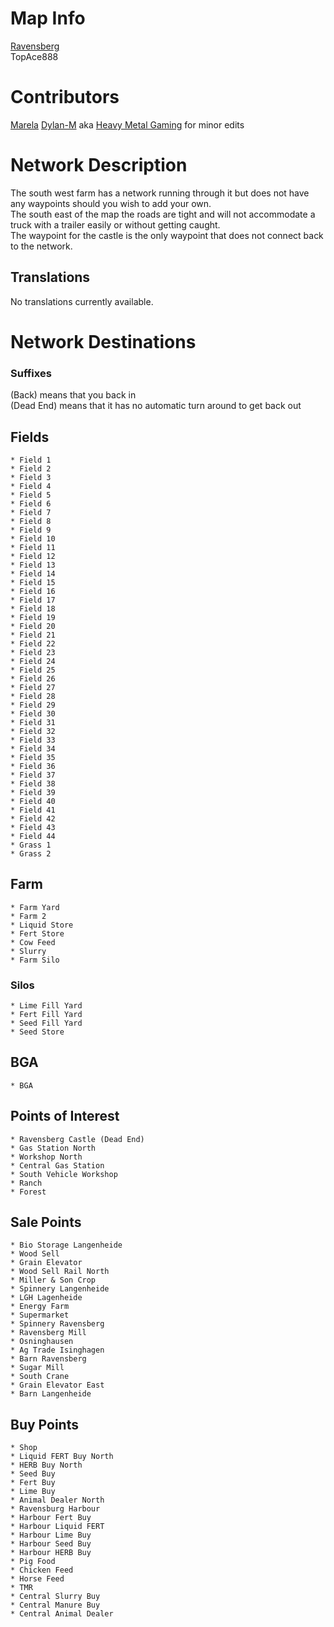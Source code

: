 # Map Info
[Ravensberg](https://farming-simulator.com/mod.php?lang=en&country=us&mod_id=190050&title=fs2019)  
TopAce888
	
# Contributors
[Marela](https://www.youtube.com/c/Marelafs)
[Dylan-M](https://github.com/Dylan-M) aka [Heavy Metal Gaming](https://www.youtube.com/channel/UCFR1kTRqT_PrV97_sNCWHAA/) for minor edits

# Network Description
The south west farm has a network running through it but does not have any waypoints should you wish to add your own.  
The south east of the map the roads are tight and will not accommodate a truck with a trailer easily or without getting caught.  
The waypoint for the castle is the only waypoint that does not connect back to the network.

## Translations
No translations currently available.

# Network Destinations
### Suffixes
(Back) means that you back in  
(Dead End) means that it has no automatic turn around to get back out

## Fields
	* Field 1
	* Field 2
	* Field 3
	* Field 4
	* Field 5
	* Field 6
	* Field 7
	* Field 8
	* Field 9
	* Field 10
	* Field 11
	* Field 12
	* Field 13
	* Field 14
	* Field 15
	* Field 16
	* Field 17
	* Field 18
	* Field 19
	* Field 20
	* Field 21
	* Field 22
	* Field 23
	* Field 24
	* Field 25
	* Field 26
	* Field 27
	* Field 28
	* Field 29
	* Field 30
	* Field 31
	* Field 32
	* Field 33
	* Field 34
	* Field 35
	* Field 36
	* Field 37
	* Field 38
	* Field 39
	* Field 40
	* Field 41
	* Field 42
	* Field 43
	* Field 44
	* Grass 1
	* Grass 2

## Farm
	* Farm Yard
	* Farm 2
	* Liquid Store
	* Fert Store
	* Cow Feed
	* Slurry
	* Farm Silo

### Silos
	* Lime Fill Yard
	* Fert Fill Yard
	* Seed Fill Yard
	* Seed Store

## BGA
	* BGA

## Points of Interest
	* Ravensberg Castle (Dead End)
	* Gas Station North
	* Workshop North
	* Central Gas Station
	* South Vehicle Workshop
	* Ranch
	* Forest

## Sale Points
	* Bio Storage Langenheide
	* Wood Sell
	* Grain Elevator
	* Wood Sell Rail North
	* Miller & Son Crop
	* Spinnery Langenheide
	* LGH Lagenheide
	* Energy Farm
	* Supermarket
	* Spinnery Ravensberg
	* Ravensberg Mill
	* Osninghausen
	* Ag Trade Isinghagen
	* Barn Ravensberg
	* Sugar Mill
	* South Crane
	* Grain Elevator East
	* Barn Langenheide

## Buy Points
	* Shop
	* Liquid FERT Buy North
	* HERB Buy North
	* Seed Buy
	* Fert Buy
	* Lime Buy
	* Animal Dealer North
	* Ravensburg Harbour
	* Harbour Fert Buy
	* Harbour Liquid FERT
	* Harbour Lime Buy
	* Harbour Seed Buy
	* Harbour HERB Buy
	* Pig Food
	* Chicken Feed
	* Horse Feed
	* TMR
	* Central Slurry Buy
	* Central Manure Buy
	* Central Animal Dealer

